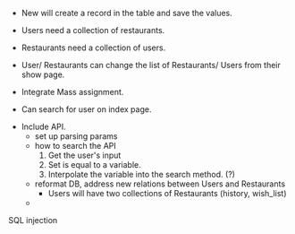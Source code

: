 + New will create a record in the table and save the values.
+ Users need a collection of restaurants.
+ Restaurants need a collection of users.
+ User/ Restaurants can change the list of Restaurants/ Users from their show page.

+ Integrate Mass assignment.
+ Can search for user on index page.


- Include API.
    + set up parsing params
    + how to search the API
        1. Get the user's input
        2. Set is equal to a variable.
        3. Interpolate the variable into the search method. (?)
    - reformat DB, address new relations between Users and Restaurants
      - Users will have two collections of Restaurants (history, wish_list)
    -



SQL injection
